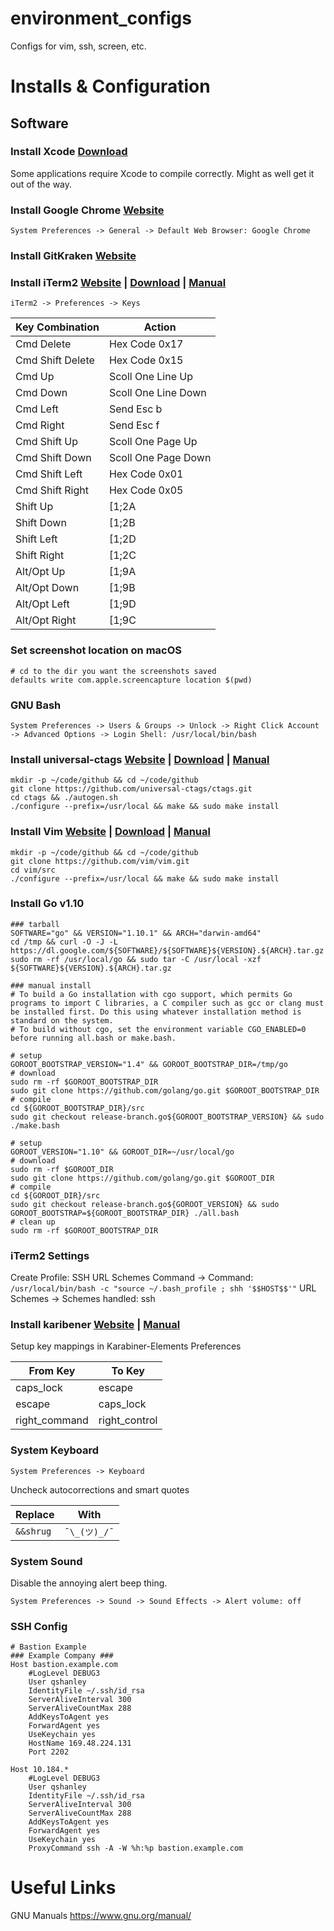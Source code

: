 environment_configs
===================

Configs for vim, ssh, screen, etc.

# Installs & Configuration

## Software
### Install Xcode [Download](https://developer.apple.com/download/)
Some applications require Xcode to compile correctly. Might as well get it out of the way.

### Install Google Chrome [Website](https://www.google.com/chrome/)
```
System Preferences -> General -> Default Web Browser: Google Chrome
```
### Install GitKraken [Website](https://www.gitkraken.com/)

### Install iTerm2 [Website](www.iterm2.com) | [Download](https://www.iterm2.com/downloads.html) | [Manual](https://www.iterm2.com/documentation.html)
```
iTerm2 -> Preferences -> Keys
```

Key Combination | Action
--------------- | ------
Cmd Delete | Hex Code 0x17
Cmd Shift Delete | Hex Code 0x15
Cmd Up | Scoll One Line Up
Cmd Down | Scoll One Line Down
Cmd Left | Send Esc b
Cmd Right | Send Esc f
Cmd Shift Up | Scoll One Page Up
Cmd Shift Down | Scoll One Page Down
Cmd Shift Left | Hex Code 0x01
Cmd Shift Right | Hex Code 0x05
Shift Up | [1;2A
Shift Down | [1;2B
Shift Left | [1;2D
Shift Right | [1;2C
Alt/Opt Up | [1;9A
Alt/Opt Down | [1;9B
Alt/Opt Left | [1;9D
Alt/Opt Right | [1;9C

### Set screenshot location on macOS
```
# cd to the dir you want the screenshots saved
defaults write com.apple.screencapture location $(pwd)
```

### GNU Bash
```
System Preferences -> Users & Groups -> Unlock -> Right Click Account -> Advanced Options -> Login Shell: /usr/local/bin/bash
```

### Install universal-ctags [Website](https://ctags.io/) | [Download](https://github.com/universal-ctags/ctags) | [Manual](http://docs.ctags.io/en/latest/)
```
mkdir -p ~/code/github && cd ~/code/github
git clone https://github.com/universal-ctags/ctags.git
cd ctags && ./autogen.sh
./configure --prefix=/usr/local && make && sudo make install
```

### Install Vim [Website](https://www.vim.org/) | [Download](https://www.vim.org/download.php) | [Manual](http://vimdoc.sourceforge.net/htmldoc/help.html)
```
mkdir -p ~/code/github && cd ~/code/github
git clone https://github.com/vim/vim.git
cd vim/src
./configure --prefix=/usr/local && make && sudo make install
```

### Install Go v1.10
```
### tarball
SOFTWARE="go" && VERSION="1.10.1" && ARCH="darwin-amd64"
cd /tmp && curl -O -J -L https://dl.google.com/${SOFTWARE}/${SOFTWARE}${VERSION}.${ARCH}.tar.gz
sudo rm -rf /usr/local/go && sudo tar -C /usr/local -xzf ${SOFTWARE}${VERSION}.${ARCH}.tar.gz

### manual install
# To build a Go installation with cgo support, which permits Go programs to import C libraries, a C compiler such as gcc or clang must be installed first. Do this using whatever installation method is standard on the system.
# To build without cgo, set the environment variable CGO_ENABLED=0 before running all.bash or make.bash.

# setup
GOROOT_BOOTSTRAP_VERSION="1.4" && GOROOT_BOOTSTRAP_DIR=/tmp/go
# download
sudo rm -rf $GOROOT_BOOTSTRAP_DIR
sudo git clone https://github.com/golang/go.git $GOROOT_BOOTSTRAP_DIR
# compile
cd ${GOROOT_BOOTSTRAP_DIR}/src
sudo git checkout release-branch.go${GOROOT_BOOTSTRAP_VERSION} && sudo ./make.bash

# setup
GOROOT_VERSION="1.10" && GOROOT_DIR=~/usr/local/go
# download
sudo rm -rf $GOROOT_DIR
sudo git clone https://github.com/golang/go.git $GOROOT_DIR
# compile
cd ${GOROOT_DIR}/src
sudo git checkout release-branch.go${GOROOT_VERSION} && sudo GOROOT_BOOTSTRAP=${GOROOT_BOOTSTRAP_DIR} ./all.bash
# clean up
sudo rm -rf $GOROOT_BOOTSTRAP_DIR
```

### iTerm2 Settings
Create Profile: SSH URL Schemes
Command -> Command: `/usr/local/bin/bash -c "source ~/.bash_profile ; shh '$$HOST$$'"`
URL Schemes -> Schemes handled: ssh

### Install karibener [Website](https://pqrs.org/osx/karabiner/) | [Manual](https://pqrs.org/osx/karabiner/document.html)
Setup key mappings in Karabiner-Elements Preferences

From Key | To Key
-------- | ------
caps_lock | escape
escape | caps_lock
right_command | right_control

### System Keyboard
```
System Preferences -> Keyboard
```
Uncheck autocorrections and smart quotes

Replace | With
------- | ----
`&&shrug` | `¯\_(ツ)_/¯`

### System Sound
Disable the annoying alert beep thing.
```
System Preferences -> Sound -> Sound Effects -> Alert volume: off
```

### SSH Config
```
# Bastion Example
### Example Company ###
Host bastion.example.com
    #LogLevel DEBUG3
    User qshanley
    IdentityFile ~/.ssh/id_rsa
    ServerAliveInterval 300
    ServerAliveCountMax 288
    AddKeysToAgent yes
    ForwardAgent yes
    UseKeychain yes
    HostName 169.48.224.131
    Port 2202

Host 10.184.*
    #LogLevel DEBUG3
    User qshanley
    IdentityFile ~/.ssh/id_rsa
    ServerAliveInterval 300
    ServerAliveCountMax 288
    AddKeysToAgent yes
    ForwardAgent yes
    UseKeychain yes
    ProxyCommand ssh -A -W %h:%p bastion.example.com
```

# Useful Links
GNU Manuals https://www.gnu.org/manual/
